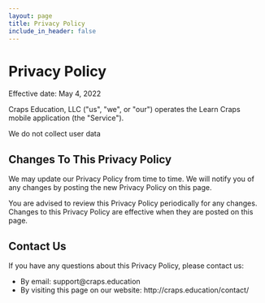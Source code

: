 ```yaml
---
layout: page
title: Privacy Policy
include_in_header: false
---
```


<h1>Privacy Policy</h1>


<p>Effective date: May 4, 2022</p>


<p>Craps Education, LLC ("us", "we", or "our") operates the Learn Craps mobile application (the "Service").</p>

<p>We do not collect user data</p>

<h2>Changes To This Privacy Policy</h2>
<p>We may update our Privacy Policy from time to time. We will notify you of any changes by posting the new Privacy Policy on this page.</p>
<p>You are advised to review this Privacy Policy periodically for any changes. Changes to this Privacy Policy are effective when they are posted on this page.</p>


<h2>Contact Us</h2>
<p>If you have any questions about this Privacy Policy, please contact us:</p>
<ul>
    <li>By email: support@craps.education</li>
    <li>By visiting this page on our website: http://craps.education/contact/</li>
</ul>
